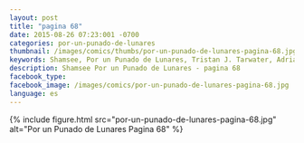 ```yaml
---
layout: post
title: "pagina 68"
date: 2015-08-26 07:23:001 -0700
categories: por-un-punado-de-lunares
thumbnail: /images/comics/thumbs/por-un-punado-de-lunares-pagina-68.jpg
keywords: Shamsee, Por un Punado de Lunares, Tristan J. Tarwater, Adrian Ricker
description: Shamsee Por un Punado de Lunares - pagina 68
facebook_type: 
facebook_image: /images/comics/por-un-punado-de-lunares-pagina-68.jpg
language: es
---
```

{% include figure.html src="por-un-punado-de-lunares-pagina-68.jpg" alt="Por un Punado de Lunares Pagina 68" %}